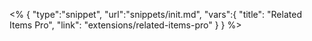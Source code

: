 <% {
	"type":"snippet", "url":"snippets/init.md", "vars":{
		"title": "Related Items Pro",
		"link": "extensions\/related-items-pro"
	}
} %>